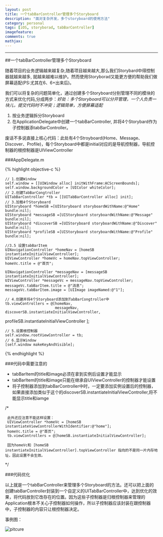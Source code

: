 ```yaml
---
layout: post
title: 一个tabBarController管理多个Storyboard
description: "面对复杂开发，多个storyboard的使用方法"
category: personal
tags: [iOS, storyborad, tabBarController]
imagefeature: 
comments: true
mathjax:
---
```


------

##一个tabBarController管理多个Storyboard

随着项目的业务逻辑越来越复杂,随着项目越来越大,那么我们Storybard中得控制器就越来越多, 就越来越难以维护。然而使用Storyborad又能更方便的帮助我们做屏幕适配(PS:尤其在6、6+出来后)。

我们可以将复杂的问题简单化，通过创建多个Storyboard分别管理不同的模块的方式来优化代码,分成两步：*好处：多个Storyboard可以分开管理，一个人负责一块儿，提交代码时不冲突；逻辑简单，方便屏幕适配*

1. 按业务逻辑拆分Storyboard
2. 在ApplicationDelegate中创建一个tabBarController,
	并将4个Storybard作为子控制器添tabBarController。

<!--more-->

废话不多说直接上核心代码：此处有4个Stroyboard(Home、Message、Discover、Profile)，每个Storyboard中都是initial对应的是导航控制器，导航控制器的根控制器是UIViewController

###AppDelegate.m

{% highlight objective-c %}


	// 1.创建Window
	self.window = [[UIWindow alloc] initWithFrame:ACScreenBounds];
    self.window.backgroundColor = [UIColor whiteColor];
    // 2.创建TabBarCongtroller
    UITabBarController *tb = [[UITabBarController alloc] init];
    // 3.加载4个Storyboard
    UIStoryboard *homeSB =[UIStoryboard storyboardWithName:@"Home" bundle:nil];
    UIStoryboard *messageSB =[UIStoryboard storyboardWithName:@"Message" bundle:nil];
    UIStoryboard *discoverSB =[UIStoryboard storyboardWithName:@"Discover" bundle:nil];
    UIStoryboard *profileSB =[UIStoryboard storyboardWithName:@"Profile" bundle:nil];
    
    //3.5 设置tabBarItem
    UINavigationController *homeNav = [homeSB instantiateInitialViewController];
    UIViewController *homeVc = homeNav.topViewController;
    homeVc.title = @"首页";
    
    UINavigationController *messageNav = [messageSB instantiateInitialViewController];
    UIViewController *messageVc = messageNav.topViewController;
    messageVc.tabBarItem.title = @"消息";
    messageVc.tabBarItem.image = [UIImage imageNamed:@"1"];
    
    // 4.创建并将4个Storyboard添加到TabBarCongtroller中
    tb.viewControllers = @[homeNav,
                           messageNav,                       discoverSB.instantiateInitialViewController,
profileSB.instantiateInitialViewController
                           ];
    
    // 5.设置根控制器
    self.window.rootViewController = tb;
    // 6.显示Window
    [self.window makeKeyAndVisible];

{% endhighlight %}

###代码中需要注意的

* tabBarItem的title和image必须在拿到实例后设置才能显示
* tabBarItem的title和image只能在继承自UIViewController的控制器才能设置
* 将子控制器添加到tabBarController中时，一定要添加实例设置后的控制器，如果直接添加类似于这个的discoverSB.instantiateInitialViewController,将不能显示title和iamge

/*

     此外还应注意不能这样设置：
     UIViewController *homeVc = [homeSB instantiateViewControllerWithIdentifier:@"home"];
     homeVc.title = @"首页";
     tb.viewControllers = @[homeSB.instantiateInitialViewController];
     
     因为homeVc和 [homeSB instantiateInitialViewController].topViewController 指向的不是同一片内存地址，因此设置不会生效。
     
*/

###代码优化

以上就是一个tabBarController来管理多个Storyboard的方法。还可以把上面的创建tabBarController封装到一个自定义的UITabBarController中，达到优化的效果，将代码放到它改存在的位置。因为这些子控制器是归根控制器来管理的Application根本不关心子控制器如何操作，所以子控制器应该封装在跟控制器中，子控制器的内容只让根控制器决定。

事例图：

![pitcure](http://7xke07.com1.z0.glb.clouddn.com/15-7-14/82900244.jpg)

